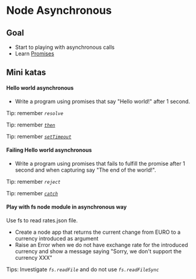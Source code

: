 # Node Asynchronous

## Goal
- Start to playing with asynchronous calls
- Learn [Promises](https://developer.mozilla.org/es/docs/Web/JavaScript/Referencia/Objetos_globales/Promise)

## Mini katas

#### Hello world asynchronous
- Write a program using promises that say "Hello world!" after 1 second.

Tip: remember _`resolve`_

Tip: remember [_`then`_](https://developer.mozilla.org/es/docs/Web/JavaScript/Referencia/Objetos_globales/Promise/then)

Tip: remember [_`setTimeout`_](https://developer.mozilla.org/es/docs/Web/API/WindowTimers/setTimeout)

#### Failing Hello world asynchronous
- Write a program using promises that fails to fulfill the promise after 1 second and when capturing say "The end of the world!".

Tip: remember _`reject`_

Tip: remember [_`catch`_](https://developer.mozilla.org/es/docs/Web/JavaScript/Referencia/Objetos_globales/Promise/then)

#### Play with fs node module in asynchronous way
     
 Use fs to read rates.json file.
 
 - Create a node app that returns the current change from EURO to a currency introduced as argument
 - Raise an Error when we do not have exchange rate for the introduced currency and show a message saying "Sorry, we don't support the currency XXX"
 
 Tips: Investigate _`fs.readFile`_ and do not use _`fs.readFileSync`_
